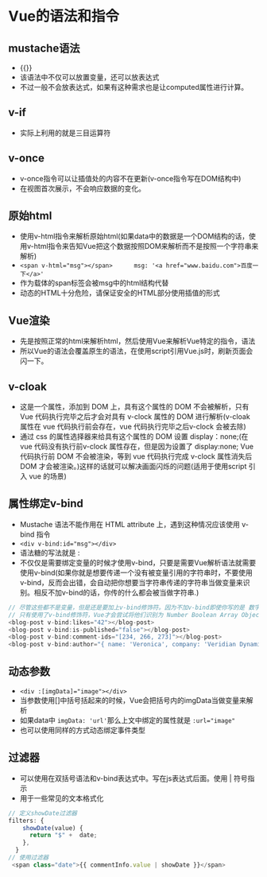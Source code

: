 <!--
 * @Author: xujie 1607526161@qq.com
 * @Date: 2022-04-22 13:11:00
 * @LastEditors: x09898 coder_xujie@163.com
 * @FilePath: \HTML-CSS-Javascript-\Vue框架\Vue的教程\vue的语法和指令.md
 * @Description: 
-->
# Vue的语法和指令

## mustache语法

* {{}}
* 该语法中不仅可以放置变量，还可以放表达式
* 不过一般不会放表达式，如果有这种需求也是让computed属性进行计算。

## v-if

* 实际上利用的就是三目运算符

## v-once

* v-once指令可以让插值处的内容不在更新(v-once指令写在DOM结构中)
* 在视图首次展示，不会响应数据的变化。

## 原始html

* 使用v-html指令来解析原始html(如果data中的数据是一个DOM结构的话，使用v-html指令来告知Vue把这个数据按照DOM来解析而不是按照一个字符串来解析)
* ```<span v-html="msg"></span>      msg: '<a href="www.baidu.com">百度一下</a>'```
* 作为载体的span标签会被msg中的html结构代替
* 动态的HTML十分危险，请保证安全的HTML部分使用插值的形式

## Vue渲染

* 先是按照正常的html来解析html，然后使用Vue来解析Vue特定的指令，语法
* 所以Vue的语法会覆盖原生的语法，在使用script引用Vue.js时，刷新页面会闪一下。

## v-cloak

* 这是一个属性，添加到 DOM 上，具有这个属性的 DOM 不会被解析，只有 Vue 代码执行完毕之后才会对具有 v-clock 属性的 DOM 进行解析(v-cloak 属性在 vue 代码执行前会存在，vue 代码执行完毕之后v-clock 会被去除)
* 通过 css 的属性选择器来给具有这个属性的 DOM 设置 display：none;(在 vue 代码没有执行前v-clock 属性存在，但是因为设置了 display:none; Vue 代码执行前 DOM 不会被渲染，等到 vue 代码执行完成 v-clock 属性消失后 DOM 才会被渲染。)这样的话就可以解决画面闪烁的问题(适用于使用script 引入 vue 的场景)

## 属性绑定v-bind

* Mustache 语法不能作用在 HTML attribute 上，遇到这种情况应该使用 v-bind 指令
* ```<div v-bind:id="msg"></div>```
* 语法糖的写法就是 :
* 不仅仅是需要绑定变量的时候才使用v-bind，只要是需要Vue解析语法就需要使用v-bind(如果你就是想要传递一个没有被变量引用的字符串时，不要使用v-bind，反而会出错，会自动把你想要当字符串传递的字符串当做变量来识别。相反不加v-bind的话，你传的什么都会被当做字符串.)

```js
// 尽管这些都不是变量，但是还是要加上v-bind修饰符。因为不加v-bind即使你写的是 数字42 布尔值false 都会被当作纯字符串被传入
// 只有使用了v-bind修饰符，Vue才会尝试将他们识别为 Number Boolean Array Object
<blog-post v-bind:likes="42"></blog-post>
<blog-post v-bind:is-published="false"></blog-post>
<blog-post v-bind:comment-ids="[234, 266, 273]"></blog-post>
<blog-post v-bind:author="{ name: 'Veronica', company: 'Veridian Dynamics'}"></blog-post>
```

## 动态参数

* ```<div :[imgData]="image"></div>```
* 当参数使用[]中括号括起来的时候，Vue会把括号内的imgData当做变量来解析
* 如果data中 ```imgData: 'url'```那么上文中绑定的属性就是 ```:url="image"```
* 也可以使用同样的方式动态绑定事件类型

## 过滤器

* 可以使用在双括号语法和v-bind表达式中。写在js表达式后面。使用 | 符号指示
* 用于一些常见的文本格式化

```js
// 定义showDate过滤器
filters: {
    showDate(value) {
      return "$" +  date;
    },
  }
// 使用过滤器
 <span class="date">{{ commentInfo.value | showDate }}</span>
```
